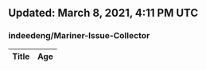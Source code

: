 ## Updated: March 8, 2021, 4:11 PM UTC


### indeedeng/Mariner-Issue-Collector
|**Title**|**Age**|
|:----|:----|